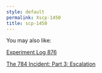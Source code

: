 ```yaml
---
style: default
permalink: Xscp-1450
title: scp-1450
---
```

You may also like:

[Experiment Log 876](http://scp-wiki.net/experiment-log-876)

[The 784 Incident: Part 3: Escalation](http://scp-wiki.net/784incident3)
